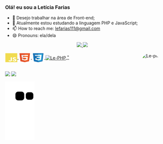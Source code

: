 ### Olá! eu sou a Letícia Farias

- 🔭 Desejo trabalhar na área de Front-end;
- 🌱 Atualmente estou estudando a linguagem PHP e JavaScript;
- 📫 How to reach me: lefarias111@gmail.com
- 😄 Pronouns: ela/dela

<div align="center">
  <a href="https://beacons.ai/letFa">
  <img height="180em" src="https://github-readme-stats.vercel.app/api?username=letFa&show_icons=true&theme=dracula&include_all_commits=true&count_private=true"/>
  <img height="180em" src="https://github-readme-stats.vercel.app/api/top-langs/?username=letFa&layout=compact&langs_count=7&theme=dracula"/>
</div>
<div style="display: inline_block"><br>
  <img align="center" alt="Le-Js" height="30" width="40" src="https://raw.githubusercontent.com/devicons/devicon/master/icons/javascript/javascript-plain.svg">
  <img align="center" alt="Le-HTML" height="30" width="40" src="https://raw.githubusercontent.com/devicons/devicon/master/icons/html5/html5-original.svg">
  <img align="center" alt="Le-CSS" height="30" width="40" src="https://raw.githubusercontent.com/devicons/devicon/master/icons/css3/css3-original.svg">
  <img align="center" alt="Le-PHP" height="30" width="40" src="https://cdn.jsdelivr.net/gh/devicons/devicon/icons/php/php-original.svg">
  <img align="right" alt="Le-pic" height="150" style="border-radius:50px; width="40" src="https://i.pinimg.com/564x/00/2e/9c/002e9cda96fc53387449f5f88edee703.jpg">" 
</div>
  
 ##

<div> 
  <a href="https://instagram.com/leehf_aarias" target="_blank"><img src="https://img.shields.io/badge/-Instagram-%23E4405F?style=for-the-badge&logo=instagram&logoColor=white" target="_blank"></a>
  <a href = "mailto:lefarias111@gmail.com"><img src="https://img.shields.io/badge/-Gmail-%23333?style=for-the-badge&logo=gmail&logoColor=white" target="_blank"></a>
 
 
  ![Snake animation](https://github.com/rafaballerini/rafaballerini/blob/output/github-contribution-grid-snake.svg)
 
</div>
